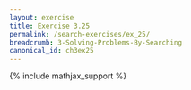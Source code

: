 ```yaml
---
layout: exercise
title: Exercise 3.25
permalink: /search-exercises/ex_25/
breadcrumb: 3-Solving-Problems-By-Searching
canonical_id: ch3ex25
---
```


{% include mathjax_support %}
